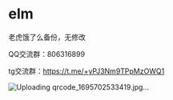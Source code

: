 # elm
老虎饿了么备份，无修改

QQ交流群：806316899

tg交流群：https://t.me/+yPJ3Nm9TPpMzOWQ1


![Uploading qrcode_1695702533419.jpg…]()
